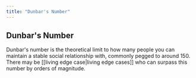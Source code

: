 ```yaml
---
title: "Dunbar's Number"
---
```


## Dunbar's Number

Dunbar's number is the theoretical limit to how many people you can maintain a stable social relationship with, commonly pegged to around 150. There may be [[living edge case|living edge cases]] who can surpass this number by orders of magnitude.